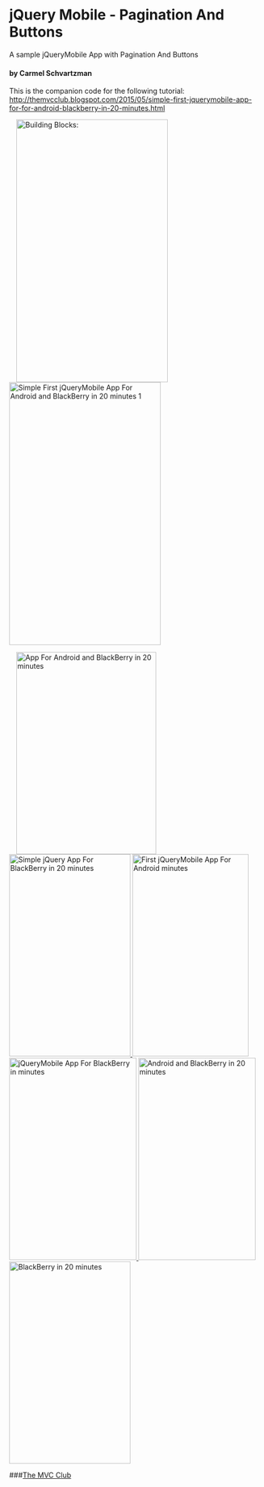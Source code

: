 # jQuery Mobile - Pagination And Buttons
A sample jQueryMobile App with Pagination And Buttons
#### by Carmel Schvartzman
This is the companion code for the following tutorial:
http://themvcclub.blogspot.com/2015/05/simple-first-jquerymobile-app-for-for-android-blackberry-in-20-minutes.html


<a href="http://themvcclub.blogspot.com/2014/08/xml-data-repository-for-mvc-crud-xdocument.html" imageanchor="1" target="_self" style="margin-left: 1em; margin-right: 1em;"><img alt="Building Blocks: " border="0" src="http://1.bp.blogspot.com/-i-w4PHC78JE/VUX7MvLmTyI/AAAAAAAAKWg/ezImdYJd6-s/s1600/21.png" height="520" width="300"  />
<img alt="Simple First jQueryMobile App For Android and BlackBerry in 20 minutes  1      " border="0" src="http://4.bp.blogspot.com/-7VyTMZ74Y8M/VUX7N8coMOI/AAAAAAAAKWE/_L8vn5ADyGA/s1600/23.png" height="520" width="300" />

<img alt=" App For Android and BlackBerry in 20 minutes        " border="0" src="http://2.bp.blogspot.com/-ywk4Oqtg8ng/VUX7Mf0LomI/AAAAAAAAKV0/6EtDznZY24E/s1600/20.png" height="400" width="277" />
<img alt="Simple   jQuery  App For  BlackBerry in 20 minutes        " border="0" src="http://1.bp.blogspot.com/-i-w4PHC78JE/VUX7MvLmTyI/AAAAAAAAKWg/ezImdYJd6-s/s1600/21.png" height="400" width="240" />
<img alt=" First jQueryMobile App For Android   minutes        " border="0" src="http://3.bp.blogspot.com/-JHAOpTlN0m4/VUX7M2--RiI/AAAAAAAAKV8/NlVnvJPymXM/s1600/22.png" height="400" width="230" />
<img alt=" jQueryMobile App For   BlackBerry in  minutes        " border="0" src="http://4.bp.blogspot.com/-7VyTMZ74Y8M/VUX7N8coMOI/AAAAAAAAKWE/_L8vn5ADyGA/s1600/23.png" height="400" width="252" />
<img alt=" Android and BlackBerry in 20 minutes        " border="0" src="http://3.bp.blogspot.com/-VHaa1kNjHEw/VUX7OhcdxtI/AAAAAAAAKWQ/XqHS0SXRbdA/s1600/24.png" height="400" width="232" />
<img alt=" BlackBerry in 20 minutes        " border="0" src="http://2.bp.blogspot.com/-bq_gOenAqEw/VUX7PLpQQuI/AAAAAAAAKWs/Cv0PJEb8Eps/s1600/25.png" height="400" width="240" />





</a>

###<a href="http://themvcclub.blogspot.com/"   target="_new"  >The MVC Club</a>


